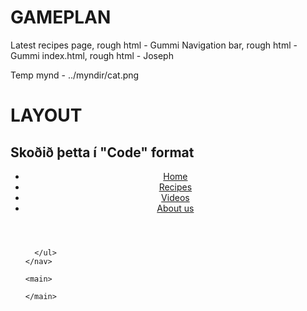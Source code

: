 # GAMEPLAN
Latest recipes page, rough html - Gummi
Navigation bar, rough html - Gummi
index.html, rough html - Joseph

Temp mynd - ../myndir/cat.png

# LAYOUT
## Skoðið þetta í "Code" format

<!DOCTYPE html>
<html lang="is">
  <head>
    <meta charset="utf-8" />
    <title>yum&yum</title>
    <link rel="stylesheet" href="../styles.css" />
    <meta name="description" content="vantar description" />
    <meta property="og:title" content="yum&yum" />
    <meta property="og:description" content="vantar description" />
    <meta property="og:image" content="vantar mynd" />
  </head>

  <body>
    <header>
      <nav>
        <ul>
          <li><a href="..index.html">Home</a></li>
          <li><a href="../sidur/recipes.html">Recipes</a></li>
          <li><a href="../sidur/videos.html">Videos</a></li>
          <li><a href="../sidur/about.html">About us</a></li>
        </ul>
      </nav>
    </header>
    <nav>
      <ul>

      </ul>
    </nav>

    <main>

    </main>
  </body>

  <footer>

  </footer>
</html>


